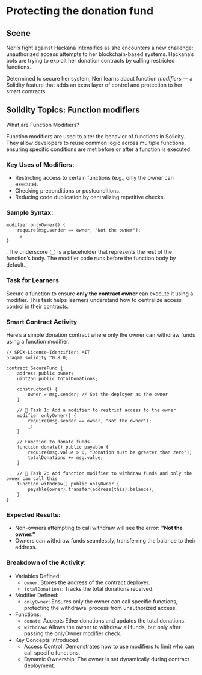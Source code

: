 # Protecting the donation fund

## Scene

Neri’s fight against Hackana intensifies as she encounters a new challenge: unauthorized access attempts to her blockchain-based systems. Hackana’s bots are trying to exploit her donation contracts by calling restricted functions.

Determined to secure her system, Neri learns about function _modifiers_ — a Solidity feature that adds an extra layer of control and protection to her smart contracts.

## Solidity Topics: Function modifiers

What are Function Modifiers?

Function modifiers are used to alter the behavior of functions in Solidity. They allow developers to reuse common logic across multiple functions, ensuring specific conditions are met before or after a function is executed.

### Key Uses of Modifiers:

- Restricting access to certain functions (e.g., only the owner can execute).
- Checking preconditions or postconditions.
- Reducing code duplication by centralizing repetitive checks.

### Sample Syntax:

```solidity
modifier onlyOwner() {
    require(msg.sender == owner, "Not the owner");
    _;
}
```

_The underscore (`_`) is a placeholder that represents the rest of the function’s body. The modifier code runs before the function body by default.\_

### Task for Learners

Secure a function to ensure **only the contract owner** can execute it using a modifier. This task helps learners understand how to centralize access control in their contracts.

### Smart Contract Activity

Here’s a simple donation contract where only the owner can withdraw funds using a function modifier.

```solidity
// SPDX-License-Identifier: MIT
pragma solidity ^0.8.0;

contract SecureFund {
    address public owner;
    uint256 public totalDonations;

    constructor() {
        owner = msg.sender; // Set the deployer as the owner
    }

    // 🚩 Task 1: Add a modifier to restrict access to the owner
    modifier onlyOwner() {
        require(msg.sender == owner, "Not the owner");
        _;
    }

    // Function to donate funds
    function donate() public payable {
        require(msg.value > 0, "Donation must be greater than zero");
        totalDonations += msg.value;
    }

    // 🚩 Task 2: Add function modifier to withdraw funds and only the owner can call this
    function withdraw() public onlyOwner {
        payable(owner).transfer(address(this).balance);
    }
}
```

### Expected Results:

- Non-owners attempting to call withdraw will see the error: **"Not the owner."**
- Owners can withdraw funds seamlessly, transferring the balance to their address.

### Breakdown of the Activity:

- Variables Defined:
  - `owner`: Stores the address of the contract deployer.
  - `totalDonations`: Tracks the total donations received.
- Modifier Defined:
  - `onlyOwner`: Ensures only the owner can call specific functions, protecting the withdrawal process from unauthorized access.
- Functions:
  - `donate`: Accepts Ether donations and updates the total donations.
  - `withdraw`: Allows the owner to withdraw all funds, but only after passing the onlyOwner modifier check.
- Key Concepts Introduced:
  - Access Control: Demonstrates how to use modifiers to limit who can call specific functions.
  - Dynamic Ownership: The owner is set dynamically during contract deployment.
